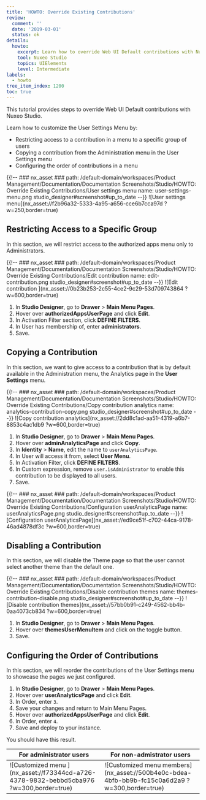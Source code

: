 ```yaml
---
title: 'HOWTO: Override Existing Contributions'
review:
  comment: ''
  date: '2019-03-01'
  status: ok
details:
  howto:
    excerpt: Learn how to override Web UI Default contributions with Nuxeo Studio
    tool: Nuxeo Studio
    topics: UIElements
    level: Intermediate
labels:
  - howto
tree_item_index: 1200
toc: true
---
```


This tutorial provides steps to override Web UI Default contributions with Nuxeo Studio.

Learn how to customize the User Settings Menu by:

- Restricting access to a contribution in a menu to a specific group of users
- Copying a contribution from the Administration menu in the User Settings menu
- Configuring the order of contributions in a menu

{{!--     ### nx_asset ###
    path: /default-domain/workspaces/Product Management/Documentation/Documentation Screenshots/Studio/HOWTO: Override Existing Contributions/User settings menu
    name: user-settings-menu.png
    studio_designer#screenshot#up_to_date
--}}
![User settings menu](nx_asset://f2b96a32-5333-4a95-a656-cce6b7cca97d ?w=250,border=true)

## Restricting Access to a Specific Group

In this section, we will restrict access to the authorized apps menu only to Administrators.

{{!--     ### nx_asset ###
    path: /default-domain/workspaces/Product Management/Documentation/Documentation Screenshots/Studio/HOWTO: Override Existing Contributions/Edit contribution
    name: edit-contribution.png
    studio_designer#screenshot#up_to_date
--}}
![Edit contribution ](nx_asset://0b23b253-2c55-4ce2-9c29-53d709743864 ?w=600,border=true)

1. In **Studio Designer**, go to **Drawer** > **Main Menu Pages**.
1. Hover over **authorizedAppsUserPage** and click **Edit**.
1. In Activation Filter section, click **DEFINE FILTERS**.
1. In User has membership of, enter **administrators**.
1. Save.

## Copying a Contribution

In this section, we want to give access to a contribution that is by default available in the Administration menu, the Analytics page in the **User Settings** menu.

{{!--     ### nx_asset ###
    path: /default-domain/workspaces/Product Management/Documentation/Documentation Screenshots/Studio/HOWTO: Override Existing Contributions/Copy contribution analytics
    name: analytics-contribution-copy.png
    studio_designer#screenshot#up_to_date
--}}
![Copy contribution analytics](nx_asset://2dd8c1ad-aa51-4319-a6b7-8853c4ac1db9 ?w=600,border=true)

1. In **Studio Designer**, go to **Drawer** > **Main Menu Pages**.
1. Hover over **adminAnalyticsPage** and click **Copy**.
1. In **Identity** > **Name**, edit the name to `userAnalyticsPage`.
1. In User will access it from, select **User Menu**.
1. In Activation Filter, click **DEFINE FILTERS**.
1. In Custom expression, remove `user.isAdministrator` to enable this contribution to be displayed to all users.
1. Save.

{{!--     ### nx_asset ###
    path: /default-domain/workspaces/Product Management/Documentation/Documentation Screenshots/Studio/HOWTO: Override Existing Contributions/Configuration userAnalyticsPage
    name: userAnalyticsPage.png
    studio_designer#screenshot#up_to_date
--}}
![Configuration userAnalyticsPage](nx_asset://ed9ce51f-c702-44ca-9178-46ad4878df3c ?w=600,border=true)

## Disabling a Contribution

In this section, we will disable the Theme page so that the user cannot select another theme than the default one.

{{!--     ### nx_asset ###
    path: /default-domain/workspaces/Product Management/Documentation/Documentation Screenshots/Studio/HOWTO: Override Existing Contributions/Disable contribution themes
    name: themes-contribution-disable.png
    studio_designer#screenshot#up_to_date
--}}
![Disable contribution themes](nx_asset://57bb0b91-c249-4562-bb4b-0aa4073cb834 ?w=600,border=true)

1. In **Studio Designer**, go to **Drawer** > **Main Menu Pages**.
1. Hover over **themesUserMenuItem** and click on the toggle button.
1. Save.

## Configuring the Order of Contributions

In this section, we will reorder the contributions of the User Settings menu to showcase the pages we just configured.

1. In **Studio Designer**, go to **Drawer** > **Main Menu Pages**.
1. Hover over **userAnalyticsPage** and click **Edit**.
1. In Order, enter `3`.
1. Save your changes and return to Main Menu Pages.
1. Hover over **authorizedAppsUserPage** and click **Edit**.
1. In Order, enter `4`.
1. Save and deploy to your instance.

You should have this result.

| For administrator users                                                                 | For non-admistrator users                                                                      |
| --------------------------------------------------------------------------------------- | ---------------------------------------------------------------------------------------------- |
| ![Customized menu ](nx_asset://f73344cd-a726-4378-9832-bebbd5cba976 ?w=300,border=true) | ![Customized menu members](nx_asset://500b4e0c-bdea-4bfb-bb9b-fc15c0a6d2a9 ?w=300,border=true) |
